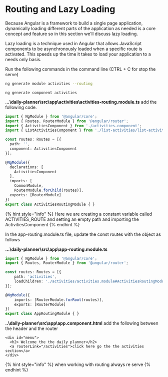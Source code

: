# Routing and Lazy Loading

Because Angular is a framework to build a single page application, dynamically loading different parts of the application as needed is a core concept and feature so in this section we'll discuss lazy loading.

Lazy loading is a technique used in Angular that allows JavaScript components to be asynchronously loaded when a specific route is activated. This speeds up the time it takes to load your application to a needs only basis.

Run the following commands in the command line \(CTRL + C for stop the serve\)

```bash
ng generate module activities --routing
```

```text
ng generate component activities
```

.**..\daily-planner\src\app\activities\activities-routing.module.ts** add the following code.

```typescript
import { NgModule } from '@angular/core';
import { Routes, RouterModule } from '@angular/router';
import { ActivitiesComponent } from './activities.component';
import { ListActivitiesComponent } from './list-activities/list-activities.component';

const routes: Routes = [{
  path: '',
  component: ActivitiesComponent
}];

@NgModule({
  declarations: [
    ActivitiesComponent
  ],
  imports: [
    CommonModule,
    RouterModule.forChild(routes)],
  exports: [RouterModule]
})
export class ActivitiesRoutingModule { }
```

{% hint style="info" %}
Here we are creating a constant variable called ACTIVITIES\_ROUTE and setting an empty path and importing the ActivitiesComponent
{% endhint %}

In the app-routing.module.ts file, update the const routes with the object as follows

**...\daily-planner\src\app\app-routing.module.ts**

```typescript
import { NgModule } from '@angular/core';
import { Routes, RouterModule } from '@angular/router';

const routes: Routes = [{
    path: 'activities',
    loadChildren: './activities/activities.module#ActivitiesRoutingModule'
}];

@NgModule({
    imports: [RouterModule.forRoot(routes)],
    exports: [RouterModule]
})
export class AppRoutingModule { }
```

**..\daily-planner\src\app\app.component.html** add the following between the header and the router

```markup
<div id="menu">
  <h2> Welcome the the daily planner</h2>
  <a routerLink="/activities">click here go the the activities section</a>
</div>
```

{% hint style="info" %}
when working with routing always re serve
{% endhint %}

